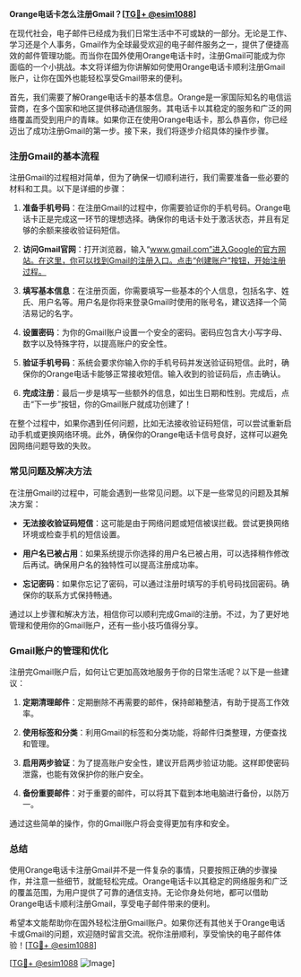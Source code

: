 **Orange电话卡怎么注册Gmail？[[TG💪+ @esim1088](https://t.me/s/esim1088)]**

在现代社会，电子邮件已经成为我们日常生活中不可或缺的一部分。无论是工作、学习还是个人事务，Gmail作为全球最受欢迎的电子邮件服务之一，提供了便捷高效的邮件管理功能。而当你在国外使用Orange电话卡时，注册Gmail可能成为你面临的一个小挑战。本文将详细为你讲解如何使用Orange电话卡顺利注册Gmail账户，让你在国外也能轻松享受Gmail带来的便利。

首先，我们需要了解Orange电话卡的基本信息。Orange是一家国际知名的电信运营商，在多个国家和地区提供移动通信服务。其电话卡以其稳定的服务和广泛的网络覆盖而受到用户的青睐。如果你正在使用Orange电话卡，那么恭喜你，你已经迈出了成功注册Gmail的第一步。接下来，我们将逐步介绍具体的操作步骤。

### 注册Gmail的基本流程

注册Gmail的过程相对简单，但为了确保一切顺利进行，我们需要准备一些必要的材料和工具。以下是详细的步骤：

1. **准备手机号码**：在注册Gmail的过程中，你需要验证你的手机号码。Orange电话卡正是完成这一环节的理想选择。确保你的电话卡处于激活状态，并且有足够的余额来接收验证码短信。

2. **访问Gmail官网**：打开浏览器，输入“www.gmail.com”进入Google的官方网站。在这里，你可以找到Gmail的注册入口。点击“创建账户”按钮，开始注册过程。

3. **填写基本信息**：在注册页面，你需要填写一些基本的个人信息，包括名字、姓氏、用户名等。用户名是你将来登录Gmail时使用的账号名，建议选择一个简洁易记的名字。

4. **设置密码**：为你的Gmail账户设置一个安全的密码。密码应包含大小写字母、数字以及特殊字符，以提高账户的安全性。

5. **验证手机号码**：系统会要求你输入你的手机号码并发送验证码短信。此时，确保你的Orange电话卡能够正常接收短信。输入收到的验证码后，点击确认。

6. **完成注册**：最后一步是填写一些额外的信息，如出生日期和性别。完成后，点击“下一步”按钮，你的Gmail账户就成功创建了！

在整个过程中，如果你遇到任何问题，比如无法接收验证码短信，可以尝试重新启动手机或更换网络环境。此外，确保你的Orange电话卡信号良好，这样可以避免因网络问题导致的失败。

### 常见问题及解决方法

在注册Gmail的过程中，可能会遇到一些常见问题。以下是一些常见的问题及其解决方案：

- **无法接收验证码短信**：这可能是由于网络问题或短信被误拦截。尝试更换网络环境或检查手机的短信设置。

- **用户名已被占用**：如果系统提示你选择的用户名已被占用，可以选择稍作修改后再试。确保用户名的独特性可以提高注册成功率。

- **忘记密码**：如果你忘记了密码，可以通过注册时填写的手机号码找回密码。确保你的联系方式保持畅通。

通过以上步骤和解决方法，相信你可以顺利完成Gmail的注册。不过，为了更好地管理和使用你的Gmail账户，还有一些小技巧值得分享。

### Gmail账户的管理和优化

注册完Gmail账户后，如何让它更加高效地服务于你的日常生活呢？以下是一些建议：

1. **定期清理邮件**：定期删除不再需要的邮件，保持邮箱整洁，有助于提高工作效率。

2. **使用标签和分类**：利用Gmail的标签和分类功能，将邮件归类整理，方便查找和管理。

3. **启用两步验证**：为了提高账户安全性，建议开启两步验证功能。这样即使密码泄露，也能有效保护你的账户安全。

4. **备份重要邮件**：对于重要的邮件，可以将其下载到本地电脑进行备份，以防万一。

通过这些简单的操作，你的Gmail账户将会变得更加有序和安全。

### 总结

使用Orange电话卡注册Gmail并不是一件复杂的事情，只要按照正确的步骤操作，并注意一些细节，就能轻松完成。Orange电话卡以其稳定的网络服务和广泛的覆盖范围，为用户提供了可靠的通信支持。无论你身处何地，都可以借助Orange电话卡顺利注册Gmail，享受电子邮件带来的便利。

希望本文能帮助你在国外轻松注册Gmail账户。如果你还有其他关于Orange电话卡或Gmail的问题，欢迎随时留言交流。祝你注册顺利，享受愉快的电子邮件体验！[[TG💪+ @esim1088](https://t.me/s/esim1088)]

[[TG💪+ @esim1088](https://t.me/s/esim1088) ![Image](https://i.postimg.cc/4NQfJmqS/Snipaste-2025-05-13-00-14-12.png)]